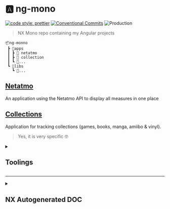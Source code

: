 # 🅰️ ng-mono

[![code style: prettier](https://img.shields.io/badge/code_style-prettier-ff69b4.svg?style=flat-square)](https://github.com/prettier/prettier)
[![Conventional Commits](https://img.shields.io/badge/Conventional%20Commits-1.0.0-yellow.svg)](https://conventionalcommits.org)
![Production](https://github.com/kekel87/ng-mono/actions/workflows/deploy-production.yaml/badge.svg)


> NX Mono repo containing my Angular projects

```
📦ng-monno
 ┣ 📂apps
 ┃ ┣ 📂 netatmo
 ┃ ┣ 📂 collection
 ┃ ┗ 📂...
 ┗ 📂libs
   ┗ 📂...
```

## [Netatmo](/apps/netatmo/README.md)

An application using the Netatmo API to display all measures in one place

## [Collections](/apps/collections/README.md)

Application for tracking collections (games, books, manga, amiibo & vinyl).

> Yes, it is very specific 🤓

<details>
  <summary>
    <h2>Toolings</h2>
  </summary>

**Base NX Commands**

```bash
nx [CMD] # Global install  npm install -g nx
npx nx [CMD]
npm run nx [CMD]
npm run ng [CMD]
```

**Runnning**

```bash
nx serve # netatmo default
nx serve [app-name]
```

**Code formating**

```bash
# nx config format
nx format

# apps format
nx lint [app-lib-name]
nx affected:lint --fix
nx run-many --target=lint --fix
```

**Code linting**

```bash
# nx config check
nx format:check

# apps lint
nx lint [app-lib-name]
nx affected:lint
nx run-many --target=lint
```

**Unit testing**

```bash
nx test [app-lib-name]
nx affected:test
nx run-many --target=test
```

**End to end testing**

```bash
nx e2e [app-name-e2e]

nx affected:e2e
nx run-many --target=e2e
```

**NX command**

```bash
nx graph
nx affected:graph 😍
nx print-affected --type=app --select=projects
nx workspace-lint
```

**Generators/Schematics**

```
nx list
nx g @nrwl/angular:component [name] --standalone
```

</details>

---

<details>
  <summary>
    <h2>NX Autogenerated DOC</h2>
  </summary>

<a alt="Nx logo" href="https://nx.dev" target="_blank" rel="noreferrer"><img src="https://raw.githubusercontent.com/nrwl/nx/master/images/nx-logo.png" width="45"></a>

✨ **This workspace has been generated by [Nx, a Smart, fast and extensible build system.](https://nx.dev)** ✨

## Development server

Run `nx serve netatmo` for a dev server. Navigate to http://localhost:4200/. The app will automatically reload if you change any of the source files.

## Understand this workspace

Run `nx graph` to see a diagram of the dependencies of the projects.

## Remote caching

Run `npx nx connect-to-nx-cloud` to enable [remote caching](https://nx.app) and make CI faster.

## Further help

Visit the [Nx Documentation](https://nx.dev) to learn more.

</details>
